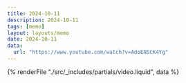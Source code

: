 ```yaml
---
title: 2024-10-11
description: 2024-10-11
tags: [memo]
layout: layouts/memo
date: 2024-10-11
data:
  url: "https://www.youtube.com/watch?v=AdoENSCK4Yg"
---
```


{% renderFile "./src/_includes/partials/video.liquid", data %}
